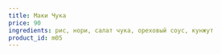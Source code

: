 ```yaml
---
title: Маки Чука
price: 90
ingredients: рис, нори, салат чука, ореховый соус, кунжут  
product_id: m05
---
```




